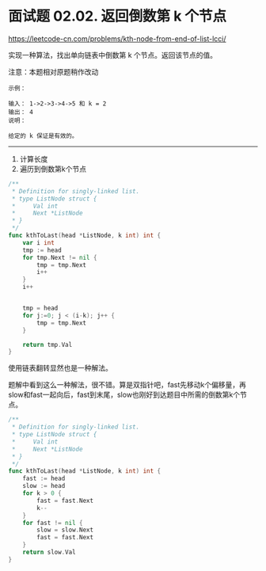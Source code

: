 # 面试题 02.02. 返回倒数第 k 个节点

https://leetcode-cn.com/problems/kth-node-from-end-of-list-lcci/

实现一种算法，找出单向链表中倒数第 k 个节点。返回该节点的值。

注意：本题相对原题稍作改动
```
示例：

输入： 1->2->3->4->5 和 k = 2
输出： 4
说明：

给定的 k 保证是有效的。
```

---

1. 计算长度
2. 遍历到倒数第k个节点

```go
/**
 * Definition for singly-linked list.
 * type ListNode struct {
 *     Val int
 *     Next *ListNode
 * }
 */
func kthToLast(head *ListNode, k int) int {
    var i int
    tmp := head
    for tmp.Next != nil {
        tmp = tmp.Next
        i++
    }
    i++


    tmp = head
    for j:=0; j < (i-k); j++ {
        tmp = tmp.Next
    }

    return tmp.Val
}
```

使用链表翻转显然也是一种解法。




题解中看到这么一种解法，很不错。算是双指针吧，fast先移动k个偏移量，再slow和fast一起向后，fast到末尾，slow也刚好到达题目中所需的倒数第k个节点。

```go
/**
 * Definition for singly-linked list.
 * type ListNode struct {
 *     Val int
 *     Next *ListNode
 * }
 */
func kthToLast(head *ListNode, k int) int {
    fast := head
    slow := head
    for k > 0 {
        fast = fast.Next
        k--
    }
    for fast != nil {
        slow = slow.Next
        fast = fast.Next
    }
    return slow.Val
}
```